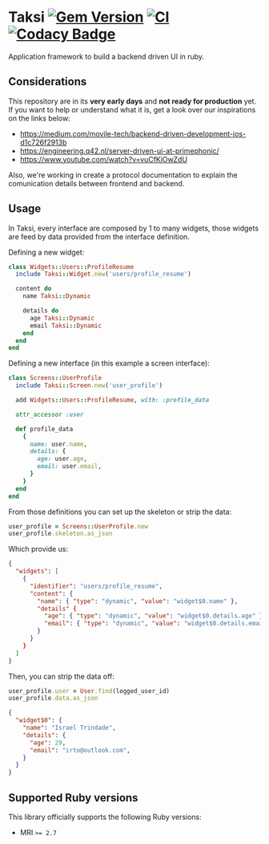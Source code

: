# Taksi [![Gem Version](https://badge.fury.io/rb/taksi.svg)](https://badge.fury.io/rb/taksi) [![CI](https://github.com/taksi-br/taksi-ruby/actions/workflows/ci.yml/badge.svg)](https://github.com/taksi-br/taksi-ruby/actions/workflows/ci.yml) [![Codacy Badge](https://app.codacy.com/project/badge/Coverage/c3b7b1b64129408a946ce2c99a5b2706)](https://app.codacy.com/gh/taksi-br/taksi-ruby/dashboard?utm_source=gh&utm_medium=referral&utm_content=&utm_campaign=Badge_coverage)

Application framework to build a backend driven UI in ruby.

## Considerations

This repository are in its **very early days** and **not ready for production** yet. If you want to help or understand what it is, get a look over our inspirations on the links below:
 - https://medium.com/movile-tech/backend-driven-development-ios-d1c726f2913b
 - https://engineering.q42.nl/server-driven-ui-at-primephonic/
 - https://www.youtube.com/watch?v=vuCfKjOwZdU

Also, we're working in create a protocol documentation to explain the comunication details between frontend and backend.

## Usage

In Taksi, every interface are composed by 1 to many widgets, those widgets are feed by data provided from the interface definition.

Defining a new widget:

```ruby
class Widgets::Users::ProfileResume
  include Taksi::Widget.new('users/profile_resume')

  content do
    name Taksi::Dynamic

    details do
      age Taksi::Dynamic
      email Taksi::Dynamic
    end
  end
end
```

Defining a new interface (in this example a screen interface):

```ruby
class Screens::UserProfile
  include Taksi::Screen.new('user_profile')

  add Widgets::Users::ProfileResume, with: :profile_data

  attr_accessor :user

  def profile_data
    {
      name: user.name,
      details: {
        age: user.age,
        email: user.email,
      }
    }
  end
end
```

From those definitions you can set up the skeleton or strip the data:

```ruby
user_profile = Screens::UserProfile.new
user_profile.skeleton.as_json
```

Which provide us:

```json
{
  "widgets": [
    {
      "identifier": "users/profile_resume",
      "content": {
        "name": { "type": "dynamic", "value": "widget$0.name" },
        "details" {
          "age": { "type": "dynamic", "value": "widget$0.details.age" },
          "email": { "type": "dynamic", "value": "widget$0.details.email" }
        }
      }
    }
  ]
}
```

Then, you can strip the data off:

```ruby
user_profile.user = User.find(logged_user_id)
user_profile.data.as_json
```

```json
{
  "widget$0": {
    "name": "Israel Trindade",
    "details": {
      "age": 29,
      "email": "irto@outlook.com",
    }
  }
}
```

## Supported Ruby versions

This library officially supports the following Ruby versions:

* MRI `>= 2.7`
